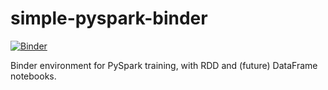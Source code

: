 # simple-pyspark-binder

[![Binder](https://mybinder.org/badge.svg)](https://mybinder.org/v2/gh/lsteffenel/pyspark-binder/edit/master)

Binder environment for PySpark training, with RDD and (future) DataFrame notebooks.
